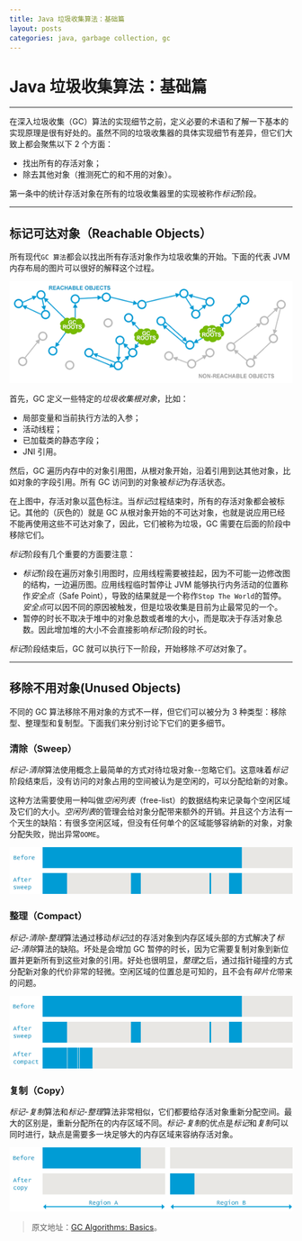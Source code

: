 ```yaml
---
title: Java 垃圾收集算法：基础篇
layout: posts
categories: java, garbage collection, gc
---
```


# Java 垃圾收集算法：基础篇

-----

在深入垃圾收集（GC）算法的实现细节之前，定义必要的术语和了解一下基本的实现原理是很有好处的。虽然不同的垃圾收集器的具体实现细节有差异，但它们大致上都会聚焦以下 2 个方面：

* 找出所有的存活对象；
* 除去其他对象（推测死亡的和不用的对象）。

第一条中的统计存活对象在所有的垃圾收集器里的实现被称作*标记*阶段。

------

## 标记可达对象（Reachable Objects）

所有现代`GC 算法`都会以找出所有存活对象作为垃圾收集的开始。下面的代表 JVM 内存布局的图片可以很好的解释这个过程。

![Java-GC-mark-and-sweep](/images/2018-12-05-Java-GC-mark-and-sweep.png)

首先，GC 定义一些特定的*垃圾收集根对象*，比如：

* 局部变量和当前执行方法的入参；
* 活动线程；
* 已加载类的静态字段；
* JNI 引用。

然后，GC 遍历内存中的对象引用图，从根对象开始，沿着引用到达其他对象，比如对象的字段引用。所有 GC 访问到的对象被*标记*为存活状态。

在上图中，存活对象以蓝色标注。当*标记*过程结束时，所有的存活对象都会被标记。其他的（灰色的）就是 GC 从根对象开始的不可达对象，也就是说应用已经不能再使用这些不可达对象了，因此，它们被称为垃圾，GC 需要在后面的阶段中移除它们。

*标记*阶段有几个重要的方面要注意：

* *标记*阶段在遍历对象引用图时，应用线程需要被挂起，因为不可能一边修改图的结构，一边遍历图。应用线程临时暂停让 JVM 能够执行内务活动的位置称作*安全点*（Safe Point），导致的结果就是一个称作`Stop The World`的暂停。*安全点*可以因不同的原因被触发，但是垃圾收集是目前为止最常见的一个。
*  暂停的时长不取决于堆中的对象总数或者堆的大小，而是取决于存活对象总数。因此增加堆的大小不会直接影响*标记*阶段的时长。

*标记*阶段结束后，GC 就可以执行下一阶段，开始移除*不可达*对象了。

------

## 移除不用对象(Unused Objects)

不同的 GC 算法移除不用对象的方式不一样，但它们可以被分为 3 种类型：移除型、整理型和复制型。下面我们来分别讨论下它们的更多细节。

### 清除（Sweep）

*标记-清除*算法使用概念上最简单的方式对待垃圾对象--忽略它们。这意味着*标记*阶段结束后，没有访问的对象占用的空间被认为是空闲的，可以分配给新的对象。

这种方法需要使用一种叫做*空闲列表*（free-list）的数据结构来记录每个空闲区域及它们的大小。*空闲列表*的管理会给对象分配带来额外的开销。并且这个方法有一个天生的缺陷：有很多空闲区域，但没有任何单个的区域能够容纳新的对象，对象分配失败，抛出异常`OOME`。

![GC-sweep](/images/2018-12-05-GC-sweep.png)

### 整理（Compact）

*标记-清除-整理*算法通过移动*标记*过的存活对象到内存区域头部的方式解决了*标记-清除*算法的缺陷。坏处是会增加 GC 暂停的时长，因为它需要复制对象到新位置并更新所有到这些对象的引用。好处也很明显，*整理*之后，通过指针碰撞的方式分配新对象的代价非常的轻微。空闲区域的位置总是可知的，且不会有*碎片化*带来的问题。

![GC-mark-sweep-compact](/images/2018-12-05-GC-mark-sweep-compact.png)

### 复制（Copy）

*标记-复制*算法和*标记-整理*算法非常相似，它们都要给存活对象重新分配空间。最大的区别是，重新分配所在的内存区域不同。*标记-复制*的优点是*标记*和*复制*可以同时进行，缺点是需要多一块足够大的内存区域来容纳存活对象。

![GC-mark-and-copy-in-Java](/images/2018-12-05-GC-mark-and-copy-in-Java.png)

> 原文地址：[GC Algorithms: Basics](https://plumbr.io/handbook/garbage-collection-algorithms)。